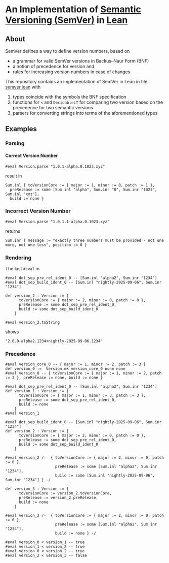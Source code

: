 # An Implementation of [Semantic Versioning (SemVer)](https://semver.org/) in [Lean](https://github.com/leanprover/lean4)


## About 

SemVer defines a way to define version numbers, based on
* a grammar for valid SemVer versions in Backus–Naur Form (BNF)
* a notion of precedence for version and
* rules for increasing version numbers in case of changes

This repository contains an implementation of SemVer in Lean in file [semver.lean](blob/main/semver.lean) with
1. types coincide with the symbols the BNF specification
1. functions for `<` and `DecidableLT` for comparing two version based on the precedence for two semantic versions
1. parsers for converting strings into terms of the aforementioned types

## Examples

### Parsing

#### Correct Version Number

```
#eval Version.parse "1.0.1-alpha.0.1023.xyz"
```
result in 
```
Sum.inl { toVersionCore := { major := 1, minor := 0, patch := 1 },
  preRelease := some [Sum.inl "alpha", Sum.inr "0", Sum.inr "1023", Sum.inl "xyz"],
  build := none }
```

### Incorrect Version Number

```
#eval Version.parse "1.0.1.1-alpha.0.1023.xyz"
```
returns
```
Sum.inr { message := "exactly three numbers must be provided - not one more, not one less", position := 0 }
```

### Rendering

The last `#eval` in 
```
#eval dot_sep_pre_rel_ident_0 -- [Sum.inl "alpha2", Sum.inr "1234"]
#eval dot_sep_build_ident_0 -- [Sum.inl "nightly-2025-09-06", Sum.inr "1234"]

def version_2 : Version := {
      toVersionCore := { major := 2, minor := 0, patch := 0 },
      preRelease := some dot_sep_pre_rel_ident_0,
      build := some dot_sep_build_ident_0
    }

#eval version_2.toString
```
shows 
```
"2.0.0-alpha2.1234+nightly-2025-09-06.1234"
```

### Precedence 

```
#eval version_core_0 -- { major := 1, minor := 2, patch := 3 }
def version_0 :=  Version.mk version_core_0 none none
#eval version_0 -- { toVersionCore := { major := 1, minor := 2, patch := 3 }, preRelease := none, build := none }

#eval dot_sep_pre_rel_ident_0 -- [Sum.inl "alpha2", Sum.inr "1234"]
def version_1 : Version := {
      toVersionCore := { major := 1, minor := 3, patch := 3 },
      preRelease := some dot_sep_pre_rel_ident_0,
      build := none
    }
#eval version_1

#eval dot_sep_build_ident_0 -- [Sum.inl "nightly-2025-09-06", Sum.inr "1234"]
def version_2 : Version := {
      toVersionCore := { major := 2, minor := 0, patch := 0 },
      preRelease := some dot_sep_pre_rel_ident_0,
      build := some dot_sep_build_ident_0
    }

#eval version_2 /-  { toVersionCore := { major := 2, minor := 0, patch := 0 },
                      preRelease := some [Sum.inl "alpha2", Sum.inr "1234"],
                      build := some [Sum.inl "nightly-2025-09-06", Sum.inr "1234"] } -/

def version_3 : Version := {
      toVersionCore := version_2.toVersionCore,
      preRelease := version_2.preRelease,
      build := none
    }

#eval version_3 /-  { toVersionCore := { major := 2, minor := 0, patch := 0 },
                      preRelease := some [Sum.inl "alpha2", Sum.inr "1234"],
                      build := none } -/

#eval version_0 < version_1 -- true
#eval version_1 < version_2 -- true
#eval version_0 < version_2 -- true
#eval version_2 < version_3 -- false
```

